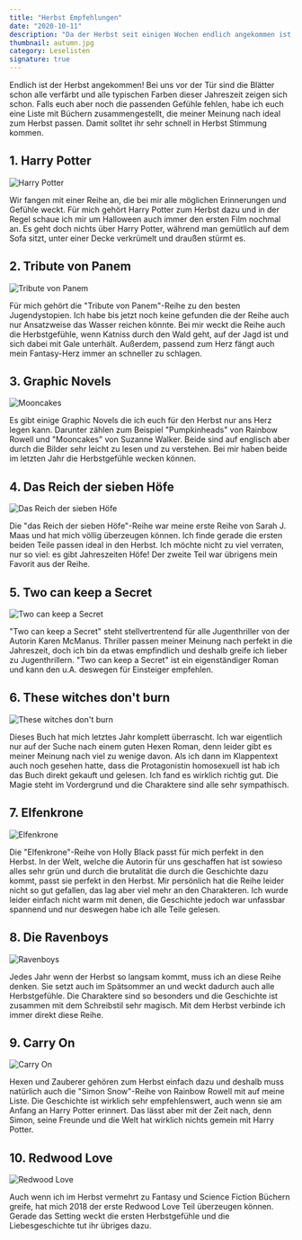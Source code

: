 ```yaml
---
title: "Herbst Empfehlungen"
date: "2020-10-11"
description: "Da der Herbst seit einigen Wochen endlich angekommen ist, möchte ich euch in diesem Post einige Bücher empfehlen, die meiner Meinung nach perfekt in die Jahreszeit passen und alle Herbstgefühle wecken."
thumbnail: autumn.jpg
category: Leselisten
signature: true
---
```


Endlich ist der Herbst angekommen! Bei uns vor der Tür sind die Blätter schon alle verfärbt und alle typischen Farben dieser Jahreszeit zeigen sich schon. Falls euch aber noch die passenden Gefühle fehlen, habe ich euch eine Liste mit Büchern zusammengestellt, die meiner Meinung nach ideal zum Herbst passen. Damit solltet ihr sehr schnell in Herbst Stimmung kommen.

## 1. Harry Potter

![Harry Potter](./harry-potter.jpg "Harry Potter")

Wir fangen mit einer Reihe an, die bei mir alle möglichen Erinnerungen und Gefühle weckt. Für mich gehört Harry Potter zum Herbst dazu und in der Regel schaue ich mir um Halloween auch immer den ersten Film nochmal an. Es geht doch nichts über Harry Potter, während man gemütlich auf dem Sofa sitzt, unter einer Decke verkrümelt und draußen stürmt es.

## 2. Tribute von Panem

![Tribute von Panem](./panem.jpg "Tribute von Panem - Suzanne Collins")

Für mich gehört die "Tribute von Panem"-Reihe zu den besten Jugendystopien. Ich habe bis jetzt noch keine gefunden die der Reihe auch nur Ansatzweise das Wasser reichen könnte. Bei mir weckt die Reihe auch die Herbstgefühle, wenn Katniss durch den Wald geht, auf der Jagd ist und sich dabei mit Gale unterhält. Außerdem, passend zum Herz fängt auch mein Fantasy-Herz immer an schneller zu schlagen.

## 3. Graphic Novels

![Mooncakes](./mooncakes.jpg "Mooncakes - Suzanne Walker")

Es gibt einige Graphic Novels die ich euch für den Herbst nur ans Herz legen kann. Darunter zählen zum Beispiel "Pumpkinheads" von Rainbow Rowell und "Mooncakes" von Suzanne Walker. Beide sind auf englisch aber durch die Bilder sehr leicht zu lesen und zu verstehen. Bei mir haben beide im letzten Jahr die Herbstgefühle wecken können.

## 4. Das Reich der sieben Höfe

![Das Reich der sieben Höfe](./reich-der-sieben-hoefe.jpg "Das Reich der sieben Höfe - Sarah J. Maas")

Die "das Reich der sieben Höfe"-Reihe war meine erste Reihe von Sarah J. Maas und hat mich völlig überzeugen können. Ich finde gerade die ersten beiden Teile passen ideal in den Herbst. Ich möchte nicht zu viel verraten, nur so viel: es gibt Jahreszeiten Höfe! Der zweite Teil war übrigens mein Favorit aus der Reihe.

## 5. Two can keep a Secret

![Two can keep a Secret](./two-can-keep-a-secret.jpg "Two can keep a Secret - Karen McManus")

"Two can keep a Secret" steht stellvertrentend für alle Jugenthriller von der Autorin Karen McManus. Thriller passen meiner Meinung nach perfekt in die Jahreszeit, doch ich bin da etwas empfindlich und deshalb greife ich lieber zu Jugenthrillern. "Two can keep a Secret" ist ein eigenständiger Roman und kann den u.A. deswegen für Einsteiger empfehlen.

## 6. These witches don't burn

![These witches don't burn](./witches-dont-burn.jpg "These witches don't burn - Isabel Sterling")

Dieses Buch hat mich letztes Jahr komplett überrascht. Ich war eigentlich nur auf der Suche nach einem guten Hexen Roman, denn leider gibt es meiner Meinung nach viel zu wenige davon. Als ich dann im Klappentext auch noch gesehen hatte, dass die Protagonistin homosexuell ist hab ich das Buch direkt gekauft und gelesen. Ich fand es wirklich richtig gut. Die Magie steht im Vordergrund und die Charaktere sind alle sehr sympathisch.

## 7. Elfenkrone

![Elfenkrone](./elfenkrone.jpg "Elfenkrone - Holly Black")

Die "Elfenkrone"-Reihe von Holly Black passt für mich perfekt in den Herbst. In der Welt, welche die Autorin für uns geschaffen hat ist sowieso alles sehr grün und durch die brutalität die durch die Geschichte dazu kommt, passt sie perfekt in den Herbst. Mir persönlich hat die Reihe leider nicht so gut gefallen, das lag aber viel mehr an den Charakteren. Ich wurde leider einfach nicht warm mit denen, die Geschichte jedoch war unfassbar spannend und nur deswegen habe ich alle Teile gelesen.

## 8. Die Ravenboys

![Ravenboys](./ravenboys2.jpg "Ravenboys Reihe - Maggie Stiefvater")

Jedes Jahr wenn der Herbst so langsam kommt, muss ich an diese Reihe denken. Sie setzt auch im Spätsommer an und weckt dadurch auch alle Herbstgefühle. Die Charaktere sind so besonders und die Geschichte ist zusammen mit dem Schreibstil sehr magisch. Mit dem Herbst verbinde ich immer direkt diese Reihe.

## 9. Carry On

![Carry On](./carry-on.jpg "Carry On - Rainbow Rowell")

Hexen und Zauberer gehören zum Herbst einfach dazu und deshalb muss natürlich auch die "Simon Snow"-Reihe von Rainbow Rowell mit auf meine Liste. Die Geschichte ist wirklich sehr empfehlenswert, auch wenn sie am Anfang an Harry Potter erinnert. Das lässt aber mit der Zeit nach, denn Simon, seine Freunde und die Welt hat wirklich nichts gemein mit Harry Potter.

## 10. Redwood Love

![Redwood Love](./redwood-love.jpg "Redwood Love - Kelly Moran")

Auch wenn ich im Herbst vermehrt zu Fantasy und Science Fiction Büchern greife, hat mich 2018 der erste Redwood Love Teil überzeugen können. Gerade das Setting weckt die ersten Herbstgefühle und die Liebesgeschichte tut ihr übriges dazu.